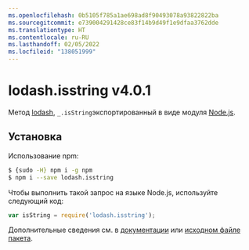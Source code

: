 ```yaml
---
ms.openlocfilehash: 0b5105f785a1ae698ad8f90493078a93822822ba
ms.sourcegitcommit: e739004291428ce83f14b9d49f1e9dfaa3762dde
ms.translationtype: HT
ms.contentlocale: ru-RU
ms.lasthandoff: 02/05/2022
ms.locfileid: "138051999"
---
```

# <a name="lodashisstring-v401"></a>lodash.isstring v4.0.1

Метод [lodash](https://lodash.com/), `_.isString`экспортированный в виде модуля [ Node.js](https://nodejs.org/).

## <a name="installation"></a>Установка

Использование npm:
```bash
$ {sudo -H} npm i -g npm
$ npm i --save lodash.isstring
```

Чтобы выполнить такой запрос на языке Node.js, используйте следующий код:
```js
var isString = require('lodash.isstring');
```

Дополнительные сведения см. в [документации](https://lodash.com/docs#isString) или [исходном файле пакета](https://github.com/lodash/lodash/blob/4.0.1-npm-packages/lodash.isstring).
